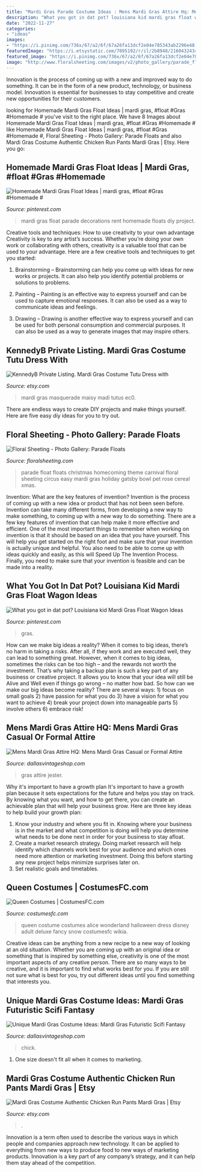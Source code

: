 ```yaml
---
title: "Mardi Gras Parade Costume Ideas : Mens Mardi Gras Attire Hq: Mens Mardi Gras Casual Or Formal Attire"
description: "What you got in dat pot? louisiana kid mardi gras float wagon ideas"
date: "2022-11-27"
categories:
- "ideas"
images:
- "https://i.pinimg.com/736x/67/a2/6f/67a26fa13dcf2e04e785343ab2296e48.jpg"
featuredImage: "https://i.etsystatic.com/7095192/r/il/2b8948/2160432434/il_1140xN.2160432434_mor8.jpg"
featured_image: "https://i.pinimg.com/736x/67/a2/6f/67a26fa13dcf2e04e785343ab2296e48.jpg"
image: "http://www.floralsheeting.com/images/v2/photo_gallery/parade_floats/great_ideas/Circus_float.jpg"
---
```



Innovation is the process of coming up with a new and improved way to do something. It can be in the form of a new product, technology, or business model. Innovation is essential for businesses to stay competitive and create new opportunities for their customers.

	

		
looking for Homemade Mardi Gras Float Ideas | mardi gras, #float #Gras #Homemade # you've visit to the right place. We have 8 Images about Homemade Mardi Gras Float Ideas | mardi gras, #float #Gras #Homemade # like Homemade Mardi Gras Float Ideas | mardi gras, #float #Gras #Homemade #, Floral Sheeting - Photo Gallery: Parade Floats and also Mardi Gras Costume Authentic Chicken Run Pants Mardi Gras | Etsy. Here you go:
		
    
## Homemade Mardi Gras Float Ideas | Mardi Gras, #float #Gras #Homemade #

<img loading=lazy src="https://i.pinimg.com/736x/67/a2/6f/67a26fa13dcf2e04e785343ab2296e48.jpg" onerror="this.onerror=null;this.src='https://tse1.mm.bing.net/th?id=OIP.f1RGMFONdSpzZnPSqYciLgHaKb&amp;pid=15.1';" alt="Homemade Mardi Gras Float Ideas | mardi gras, #float #Gras #Homemade #">

_Source: pinterest.com_

>mardi gras float parade decorations rent homemade floats diy project. 

	

Creative tools and techniques: How to use creativity to your own advantage
Creativity is key to any artist’s success. Whether you’re doing your own work or collaborating with others, creativity is a valuable tool that can be used to your advantage. Here are a few creative tools and techniques to get you started:
1. Brainstorming – Brainstorming can help you come up with ideas for new works or projects. It can also help you identify potential problems or solutions to problems.

2. Painting – Painting is an effective way to express yourself and can be used to capture emotional responses. It can also be used as a way to communicate ideas and feelings.

3. Drawing – Drawing is another effective way to express yourself and can be used for both personal consumption and commercial purposes. It can also be used as a way to generate images that may inspire others.


    
## KennedyB Private Listing. Mardi Gras Costume Tutu Dress With

<img loading=lazy src="https://img1.etsystatic.com/000/0/6329496/il_fullxfull.300487861.jpg" onerror="this.onerror=null;this.src='https://tse2.mm.bing.net/th?id=OIP.P_X98EAH0E5miz4PsqfL5gHaJ4&amp;pid=15.1';" alt="KennedyB Private Listing. Mardi Gras Costume Tutu Dress with">

_Source: etsy.com_

>mardi gras masquerade maisy madi tutus ec0. 

	

There are endless ways to create DIY projects and make things yourself. Here are five easy diy ideas for you to try out.

    
## Floral Sheeting - Photo Gallery: Parade Floats

<img loading=lazy src="http://www.floralsheeting.com/images/v2/photo_gallery/parade_floats/great_ideas/Circus_float.jpg" onerror="this.onerror=null;this.src='https://tse2.mm.bing.net/th?id=OIP.ChZWSsP9S1CIrTP6NB9-xQHaFj&amp;pid=15.1';" alt="Floral Sheeting - Photo Gallery: Parade Floats">

_Source: floralsheeting.com_

>parade float floats christmas homecoming theme carnival floral sheeting circus easy mardi gras holiday gatsby bowl pet rose cereal xmas. 

	

Invention: What are the key features of invention?
Invention is the process of coming up with a new idea or product that has not been seen before. Invention can take many different forms, from developing a new way to make something, to coming up with a new way to do something. There are a few key features of invention that can help make it more effective and efficient. 
One of the most important things to remember when working on invention is that it should be based on an idea that you have yourself. This will help you get started on the right foot and make sure that your invention is actually unique and helpful. You also need to be able to come up with ideas quickly and easily, as this will Speed Up The Invention Process. Finally, you need to make sure that your invention is feasible and can be made into a reality.

    
## What You Got In Dat Pot? Louisiana Kid Mardi Gras Float Wagon Ideas

<img loading=lazy src="https://i.pinimg.com/736x/68/04/d1/6804d10c1bf2dbf6afce768dd16dc659.jpg" onerror="this.onerror=null;this.src='https://tse2.mm.bing.net/th?id=OIP.qKqYWKtGu_NKZ_DQ39DWAgHaJ4&amp;pid=15.1';" alt="What you got in dat pot? Louisiana kid Mardi Gras Float Wagon Ideas">

_Source: pinterest.com_

>gras. 

	

How can we make big ideas a reality?
When it comes to big ideas, there’s no harm in taking a risks. After all, if they work and are executed well, they can lead to something great. However, when it comes to big ideas, sometimes the risks can be too high – and the rewards not worth the investment. That’s why taking a backup plan is such a key part of any business or creative project. It allows you to know that your idea will still be Alive and Well even if things go wrong – no matter how bad. So how can we make our big ideas become reality?
There are several ways: 1) focus on small goals 2) have passion for what you do 3) have a vision for what you want to achieve 4) break your project down into manageable parts 5) involve others 6) embrace risk!

    
## Mens Mardi Gras Attire HQ: Mens Mardi Gras Casual Or Formal Attire

<img loading=lazy src="http://dallasvintageshop.com/wp-content/uploads/2015/02/Photo-Feb-12-5-40-35-PM.jpg" onerror="this.onerror=null;this.src='https://tse3.mm.bing.net/th?id=OIP.DL9DjI4ZPcz4bs8gTRzTZQAAAA&amp;pid=15.1';" alt="Mens Mardi Gras Attire HQ: Mens Mardi Gras Casual or Formal Attire">

_Source: dallasvintageshop.com_

>gras attire jester. 

	

Why it's important to have a growth plan
It's important to have a growth plan because it sets expectations for the future and helps you stay on track. By knowing what you want, and how to get there, you can create an achievable plan that will help your business grow. Here are three key ideas to help build your growth plan: 
1. Know your industry and where you fit in. Knowing where your business is in the market and what competition is doing will help you determine what needs to be done next in order for your business to stay afloat. 
2. Create a market research strategy. Doing market research will help identify which channels work best for your audience and which ones need more attention or marketing investment. Doing this before starting any new project helps minimize surprises later on. 
3. Set realistic goals and timetables.

    
## Queen Costumes | CostumesFC.com

<img loading=lazy src="http://www.costumesfc.com/wp-content/uploads/2014/11/Queen-Costume-Ideas.jpg" onerror="this.onerror=null;this.src='https://tse1.mm.bing.net/th?id=OIP.VS00tlZ1rTiZ_tnWr1x3rgHaKl&amp;pid=15.1';" alt="Queen Costumes | CostumesFC.com">

_Source: costumesfc.com_

>queen costume costumes alice wonderland halloween dress disney adult deluxe fancy snow costumesfc wikia. 

	

Creative ideas can be anything from a new recipe to a new way of looking at an old situation. Whether you are coming up with an original idea or something that is inspired by something else, creativity is one of the most important aspects of any creative person. There are so many ways to be creative, and it is important to find what works best for you. If you are still not sure what is best for you, try out different ideas until you find something that interests you.

    
## Unique Mardi Gras Costume Ideas: Mardi Gras Futuristic Scifi Fantasy

<img loading=lazy src="http://dallasvintageshop.com/wp-content/uploads/2015/02/Photo-Feb-12-3-45-39-PM.jpg" onerror="this.onerror=null;this.src='https://tse4.mm.bing.net/th?id=OIP.f5tuxs7IptuDh_m5wgB1iwAAAA&amp;pid=15.1';" alt="Unique Mardi Gras Costume Ideas: Mardi Gras Futuristic Scifi Fantasy">

_Source: dallasvintageshop.com_

>chick. 

	

1. One size doesn't fit all when it comes to marketing.

    
## Mardi Gras Costume Authentic Chicken Run Pants Mardi Gras | Etsy

<img loading=lazy src="https://i.etsystatic.com/7095192/r/il/2b8948/2160432434/il_1140xN.2160432434_mor8.jpg" onerror="this.onerror=null;this.src='https://tse1.mm.bing.net/th?id=OIP.tRu0ftBJfqg-Kq-3ndvrKgHaOj&amp;pid=15.1';" alt="Mardi Gras Costume Authentic Chicken Run Pants Mardi Gras | Etsy">

_Source: etsy.com_

>. 

	

Innovation is a term often used to describe the various ways in which people and companies approach new technology. It can be applied to everything from new ways to produce food to new ways of marketing products. Innovation is a key part of any company’s strategy, and it can help them stay ahead of the competition.

